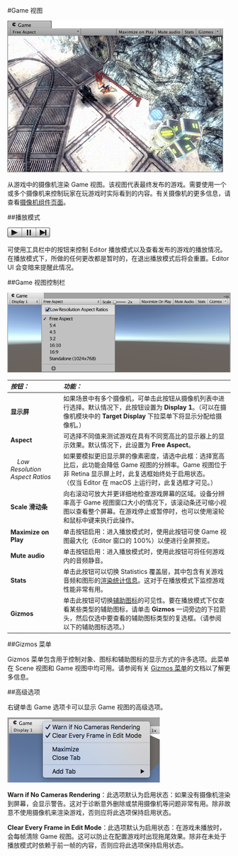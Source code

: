 #Game 视图

![](../uploads/Main/GameView.png) 

从游戏中的摄像机渲染 Game 视图。该视图代表最终发布的游戏。需要使用一个或多个摄像机来控制玩家在玩游戏时实际看到的内容。有关摄像机的更多信息，请查看[摄像机组件页面](class-Camera.html)。


##播放模式

![](../uploads/Main/Editor-PlayButtons.png) 

可使用工具栏中的按钮来控制 Editor 播放模式以及查看发布的游戏的播放情况。在播放模式下，所做的任何更改都是暂时的，在退出播放模式后将会重置。Editor UI 会变暗来提醒此情况。


##Game 视图控制栏

![](../uploads/Main/GameViewControlBar.png) 


|**_按钮：_** |**_功能：_** |
|:---|:---|
|__显示屏__|如果场景中有多个摄像机，可单击此按钮从摄像机列表中进行选择。默认情况下，此按钮设置为 __Display 1__。（可以在摄像机模块中的 __Target Display__ 下拉菜单下将显示分配给摄像机。）|
|__Aspect__|可选择不同值来测试游戏在具有不同宽高比的显示器上的显示效果。默认情况下，此设置为 __Free Aspect__。 |
|&nbsp;&nbsp;&nbsp;&nbsp;_Low Resolution Aspect Ratios_|如果要模拟更旧显示屏的像素密度，请选中此框：选择宽高比后，此功能会降低 Game 视图的分辨率。Game 视图位于非 Retina 显示屏上时，此复选框始终处于启用状态。<br/>（仅当 Editor 在 macOS 上运行时，此复选框才可见。） |
|__Scale 滑动条__|向右滚动可放大并更详细地检查游戏屏幕的区域。设备分辨率高于 Game 视图窗口大小的情况下，该滚动条还可缩小视图以查看整个屏幕。在游戏停止或暂停时，也可以使用滚轮和鼠标中键来执行此操作。|
|__Maximize on Play__|单击按钮启用：进入播放模式时，使用此按钮可使 Game 视图最大化（Editor 窗口的 100%）以便进行全屏预览。|
|__Mute audio__|单击按钮启用：进入播放模式时，使用此按钮可将任何游戏内的音频静音。|
|__Stats__|单击此按钮可以切换 Statistics 覆盖层，其中包含有关游戏音频和图形的[渲染统计信息](RenderingStatistics.html)。这对于在播放模式下监控游戏性能非常有用。|
|__Gizmos__|单击此按钮可切换[辅助图标](GizmosMenu.html)的可见性。要在播放模式下仅查看某些类型的辅助图标，请单击 __Gizmos__ 一词旁边的下拉箭头，然后仅选中要查看的辅助图标类型的复选框。（请参阅以下的辅助图标选项。）|

##Gizmos 菜单

Gizmos 菜单包含用于控制对象、图标和辅助图标的显示方式的许多选项。此菜单在 Scene 视图和 Game 视图中均可用。请参阅有关 [Gizmos 菜单](GizmosMenu.html)的文档以了解更多信息。


##高级选项

右键单击 Game 选项卡可以显示 Game 视图的高级选项。

![](../uploads/Main/GameView-AdvancedOptions.png) 


__Warn if No Cameras Rendering__：此选项默认为启用状态：如果没有摄像机渲染到屏幕，会显示警告。这对于诊断意外删除或禁用摄像机等问题非常有用。除非故意不使用摄像机来渲染游戏，否则应将此选项保持启用状态。

__Clear Every Frame in Edit Mode__：此选项默认为启用状态：在游戏未播放时，会每帧清除 Game 视图。这可以防止在配置游戏时出现拖尾效果。除非在未处于播放模式时依赖于前一帧的内容，否则应将此选项保持启用状态。
